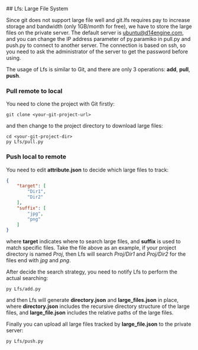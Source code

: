 ﻿﻿﻿## Lfs: Large File System

Since git does not support large file well and git.lfs requires pay to increase storage and bandwidth (only 1GB/month for free), we have to store the large files on the private server. The default server is ubuntu@d14engine.com, and you can change the IP address parameter of py.paramiko in pull.py and push.py to connect to another server. The connection is based on ssh, so you need to ask the administrator of the server to get the password before using.

The usage of Lfs is similar to Git, and there are only 3 operations: **add**, **pull**, **push**.

### Pull remote to local

You need to clone the project with Git firstly:

```
git clone <your-git-project-url>
```

and then change to the project directory to download large files:

```
cd <your-git-project-dir>
py Lfs/pull.py
```

### Push local to remote

You need to edit **attribute.json** to decide which large files to track:

```json
{
    "target": [
        "Dir1",
        "Dir2"
    ],
    "suffix": [
        "jpg",
        "png"
    ]
}
```

where **target** indicates where to search large files, and **suffix** is used to match specific files. Take the file above as an example, if your project directory is named *Proj*, then Lfs will search *Proj/Dir1* and *Proj/Dir2* for the files end with *jpg* and *png*.

After decide the search strategy, you need to notify Lfs to perform the actual searching:

```
py Lfs/add.py
```

and then Lfs will generate **directory.json** and **large_files.json** in place, where **directory.json** includes the recursive directory structure of the large files, and **large_file.json** includes the relative paths of the large files.

Finally you can upload all large files tracked by **large_file.json** to the private server:

```
py Lfs/push.py
```

